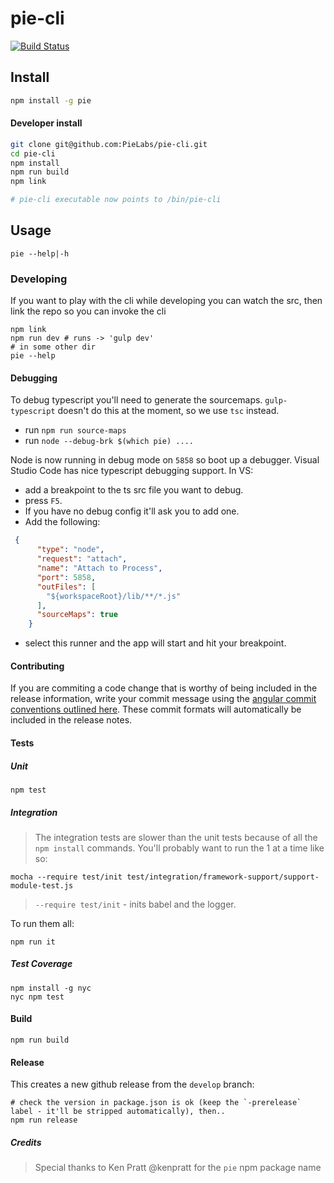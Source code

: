 # pie-cli 

[![Build Status](https://travis-ci.org/PieLabs/pie-cli.svg?branch=develop)](https://travis-ci.org/PieLabs/pie-cli)

## Install

```bash
npm install -g pie
```

#### Developer install 

```bash
git clone git@github.com:PieLabs/pie-cli.git 
cd pie-cli 
npm install 
npm run build
npm link 

# pie-cli executable now points to /bin/pie-cli
```
## Usage 

```
pie --help|-h
```

### Developing

If you want to play with the cli while developing you can watch the src, then link the repo so you can invoke the cli

```
npm link
npm run dev # runs -> 'gulp dev'
# in some other dir 
pie --help
```

#### Debugging

To debug typescript you'll need to generate the sourcemaps. `gulp-typescript` doesn't do this at the moment, so we use `tsc` instead.

* run `npm run source-maps`
* run `node --debug-brk $(which pie) ....`

Node is now running in debug mode on `5858` so boot up a debugger. Visual Studio Code has nice typescript debugging support. In VS: 

* add a breakpoint to the ts src file you want to debug.
* press `F5`.
* If you have no debug config it'll ask you to add one.
* Add the following: 

```json
 {
      "type": "node",
      "request": "attach",
      "name": "Attach to Process",
      "port": 5858,
      "outFiles": [
        "${workspaceRoot}/lib/**/*.js"
      ],
      "sourceMaps": true
    }
```

* select this runner and the app will start and hit your breakpoint.


#### Contributing

If you are commiting a code change that is worthy of being included in the release information, write your commit message using the [angular commit conventions outlined here](https://github.com/conventional-changelog/conventional-changelog-angular/blob/master/convention.md). These commit formats will automatically be included in the release notes.

#### Tests

##### Unit
```
npm test
```

##### Integration 

> The integration tests are slower than the unit tests because of all the `npm install` commands. 
You'll probably want to run the 1 at a time like so: 

```shell
mocha --require test/init test/integration/framework-support/support-module-test.js
```

> `--require test/init` - inits babel and the logger.

To run them all: 

```shell
npm run it 
```

##### Test Coverage 

```shell 
npm install -g nyc 
nyc npm test
```
#### Build

```
npm run build
```

#### Release

This creates a new github release from the `develop` branch:

```shell
# check the version in package.json is ok (keep the `-prerelease` label - it'll be stripped automatically), then..
npm run release
```

##### Credits

> Special thanks to Ken Pratt @kenpratt for the `pie` npm package name
